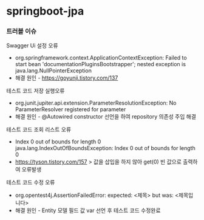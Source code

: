 # springboot-jpa

### 트러블 이슈

Swagger Ui 설정 오류<br>
- org.springframework.context.ApplicationContextException: Failed to start bean 'documentationPluginsBootstrapper'; nested exception is java.lang.NullPointerException
- 해결 원인 - https://goyunji.tistory.com/137

테스트 코드 저장 실행오류 <br>
- org.junit.jupiter.api.extension.ParameterResolutionException: No ParameterResolver registered for parameter
- 해결 원인 - @Autowired constructor 선언을 하여 repository 의존성 주입 해결

테스트 코드 조회 리스트 오류 <br>
- Index 0 out of bounds for length 0 java.lang.IndexOutOfBoundsException: Index 0 out of bounds for length 0
- https://tyson.tistory.com/157 > 값을 삽입을 하지 않아 get(0) 빈 값으로 출력하여 오류발생

테스트 코드 수정 오류 <br>
- org.opentest4j.AssertionFailedError: expected: <제목> but was: <제목입니다>
- 해결 원인 - Entity 모델 필드 값 var 선언 후 테스트 코드 수정완료
